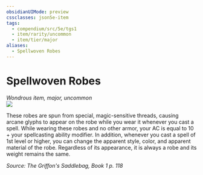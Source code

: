 ```yaml
---
obsidianUIMode: preview
cssclasses: json5e-item
tags:
  - compendium/src/5e/tgs1
  - item/rarity/uncommon
  - item/tier/major
aliases:
  - Spellwoven Robes
---
```

# Spellwoven Robes
*Wondrous item, major, uncommon*  
![](https://raw.githubusercontent.com/TheGiddyLimit/homebrew/master/_img/TGS1/Spellwoven-Robes.webp#right)  


These robes are spun from special, magic-sensitive threads, causing arcane glyphs to appear on the robe while you wear it whenever you cast a spell. While wearing these robes and no other armor, your AC is equal to 10 + your spellcasting ability modifier. In addition, whenever you cast a spell of 1st level or higher, you can change the apparent style, color, and apparent material of the robe. Regardless of its appearance, it is always a robe and its weight remains the same.

*Source: The Griffon's Saddlebag, Book 1 p. 118*
